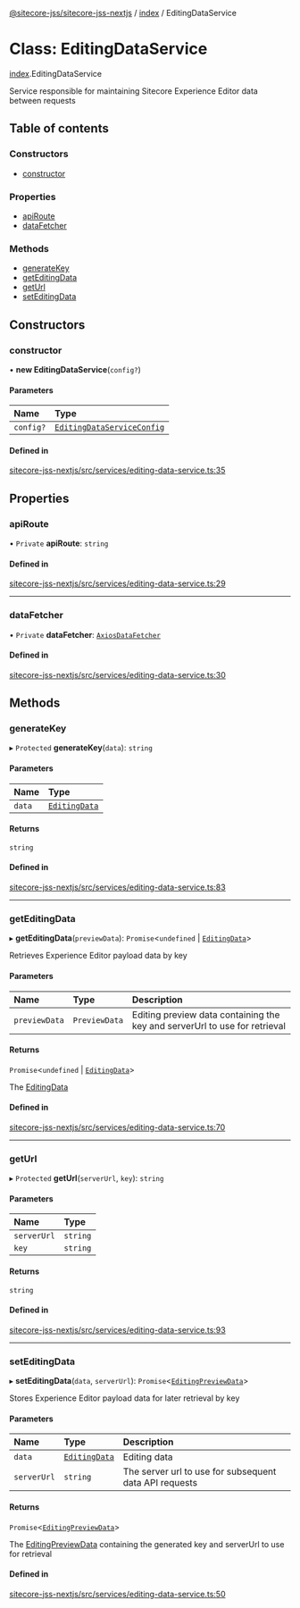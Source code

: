 [@sitecore-jss/sitecore-jss-nextjs](../README.md) / [index](../modules/index.md) / EditingDataService

# Class: EditingDataService

[index](../modules/index.md).EditingDataService

Service responsible for maintaining Sitecore Experience Editor data between requests

## Table of contents

### Constructors

- [constructor](index.EditingDataService.md#constructor)

### Properties

- [apiRoute](index.EditingDataService.md#apiroute)
- [dataFetcher](index.EditingDataService.md#datafetcher)

### Methods

- [generateKey](index.EditingDataService.md#generatekey)
- [getEditingData](index.EditingDataService.md#geteditingdata)
- [getUrl](index.EditingDataService.md#geturl)
- [setEditingData](index.EditingDataService.md#seteditingdata)

## Constructors

### constructor

• **new EditingDataService**(`config?`)

#### Parameters

| Name | Type |
| :------ | :------ |
| `config?` | [`EditingDataServiceConfig`](../interfaces/index.EditingDataServiceConfig.md) |

#### Defined in

[sitecore-jss-nextjs/src/services/editing-data-service.ts:35](https://github.com/Sitecore/jss/blob/695577da/packages/sitecore-jss-nextjs/src/services/editing-data-service.ts#L35)

## Properties

### apiRoute

• `Private` **apiRoute**: `string`

#### Defined in

[sitecore-jss-nextjs/src/services/editing-data-service.ts:29](https://github.com/Sitecore/jss/blob/695577da/packages/sitecore-jss-nextjs/src/services/editing-data-service.ts#L29)

___

### dataFetcher

• `Private` **dataFetcher**: [`AxiosDataFetcher`](index.AxiosDataFetcher.md)

#### Defined in

[sitecore-jss-nextjs/src/services/editing-data-service.ts:30](https://github.com/Sitecore/jss/blob/695577da/packages/sitecore-jss-nextjs/src/services/editing-data-service.ts#L30)

## Methods

### generateKey

▸ `Protected` **generateKey**(`data`): `string`

#### Parameters

| Name | Type |
| :------ | :------ |
| `data` | [`EditingData`](../modules/index.md#editingdata) |

#### Returns

`string`

#### Defined in

[sitecore-jss-nextjs/src/services/editing-data-service.ts:83](https://github.com/Sitecore/jss/blob/695577da/packages/sitecore-jss-nextjs/src/services/editing-data-service.ts#L83)

___

### getEditingData

▸ **getEditingData**(`previewData`): `Promise`<`undefined` \| [`EditingData`](../modules/index.md#editingdata)\>

Retrieves Experience Editor payload data by key

#### Parameters

| Name | Type | Description |
| :------ | :------ | :------ |
| `previewData` | `PreviewData` | Editing preview data containing the key and serverUrl to use for retrieval |

#### Returns

`Promise`<`undefined` \| [`EditingData`](../modules/index.md#editingdata)\>

The [EditingData](../modules/index.md#editingdata)

#### Defined in

[sitecore-jss-nextjs/src/services/editing-data-service.ts:70](https://github.com/Sitecore/jss/blob/695577da/packages/sitecore-jss-nextjs/src/services/editing-data-service.ts#L70)

___

### getUrl

▸ `Protected` **getUrl**(`serverUrl`, `key`): `string`

#### Parameters

| Name | Type |
| :------ | :------ |
| `serverUrl` | `string` |
| `key` | `string` |

#### Returns

`string`

#### Defined in

[sitecore-jss-nextjs/src/services/editing-data-service.ts:93](https://github.com/Sitecore/jss/blob/695577da/packages/sitecore-jss-nextjs/src/services/editing-data-service.ts#L93)

___

### setEditingData

▸ **setEditingData**(`data`, `serverUrl`): `Promise`<[`EditingPreviewData`](../interfaces/index.EditingPreviewData.md)\>

Stores Experience Editor payload data for later retrieval by key

#### Parameters

| Name | Type | Description |
| :------ | :------ | :------ |
| `data` | [`EditingData`](../modules/index.md#editingdata) | Editing data |
| `serverUrl` | `string` | The server url to use for subsequent data API requests |

#### Returns

`Promise`<[`EditingPreviewData`](../interfaces/index.EditingPreviewData.md)\>

The [EditingPreviewData](../interfaces/index.EditingPreviewData.md) containing the generated key and serverUrl to use for retrieval

#### Defined in

[sitecore-jss-nextjs/src/services/editing-data-service.ts:50](https://github.com/Sitecore/jss/blob/695577da/packages/sitecore-jss-nextjs/src/services/editing-data-service.ts#L50)
